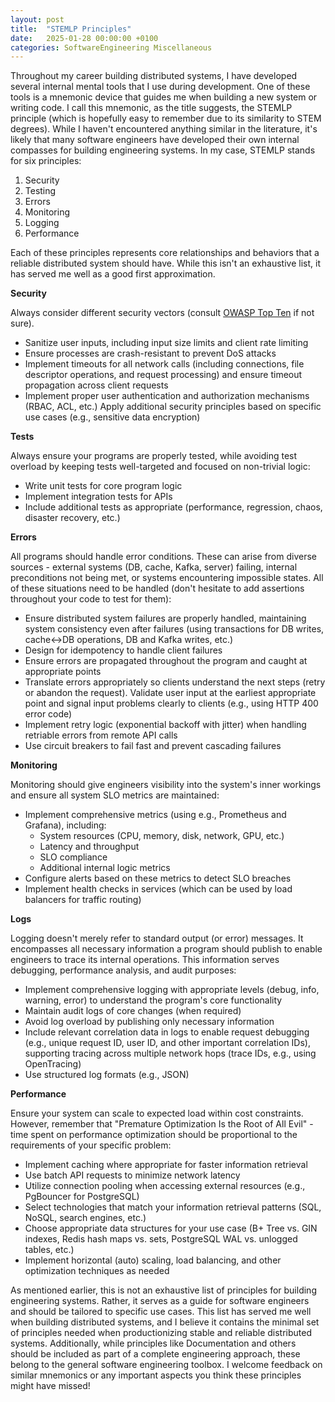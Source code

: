 ```yaml
---
layout: post
title:  "STEMLP Principles"
date:   2025-01-28 00:00:00 +0100
categories: SoftwareEngineering Miscellaneous
---
```


Throughout my career building distributed systems, I have developed several internal mental tools that I use during development. One of these tools is a mnemonic device that guides me when building a new system or writing code. I call this mnemonic, as the title suggests, the STEMLP principle (which is hopefully easy to remember due to its similarity to STEM degrees). While I haven't encountered anything similar in the literature, it's likely that many software engineers have developed their own internal compasses for building engineering systems. In my case, STEMLP stands for six principles:

1. Security
2. Testing
3. Errors
4. Monitoring
5. Logging
6. Performance

Each of these principles represents core relationships and behaviors that a reliable distributed system should have. While this isn't an exhaustive list, it has served me well as a good first approximation.

**Security**

Always consider different security vectors (consult [OWASP Top Ten](https://owasp.org/www-project-top-ten/) if not sure).
- Sanitize user inputs, including input size limits and client rate limiting
- Ensure processes are crash-resistant to prevent DoS attacks
- Implement timeouts for all network calls (including connections, file descriptor operations, and request processing) and ensure timeout propagation across client requests
- Implement proper user authentication and authorization mechanisms (RBAC, ACL, etc.)
Apply additional security principles based on specific use cases (e.g., sensitive data encryption)

**Tests**

Always ensure your programs are properly tested, while avoiding test overload by keeping tests well-targeted and focused on non-trivial logic:

- Write unit tests for core program logic
- Implement integration tests for APIs
- Include additional tests as appropriate (performance, regression, chaos, disaster recovery, etc.)

**Errors**

All programs should handle error conditions. These can arise from diverse sources - external systems (DB, cache, Kafka, server) failing, internal preconditions not being met, or systems encountering impossible states. All of these situations need to be handled (don't hesitate to add assertions throughout your code to test for them):

- Ensure distributed system failures are properly handled, maintaining system consistency even after failures (using transactions for DB writes, cache<->DB operations, DB and Kafka writes, etc.) 
- Design for idempotency to handle client failures
- Ensure errors are propagated throughout the program and caught at appropriate points
- Translate errors appropriately so clients understand the next steps (retry or abandon the request). Validate user input at the earliest appropriate point and signal input problems clearly to clients (e.g., using HTTP 400 error code)
- Implement retry logic (exponential backoff with jitter) when handling retriable errors from remote API calls
- Use circuit breakers to fail fast and prevent cascading failures

**Monitoring**

Monitoring should give engineers visibility into the system's inner workings and ensure all system SLO metrics are maintained:

- Implement comprehensive metrics (using e.g., Prometheus and Grafana), including:
    - System resources (CPU, memory, disk, network, GPU, etc.)
    - Latency and throughput
    - SLO compliance
    - Additional internal logic metrics
- Configure alerts based on these metrics to detect SLO breaches
- Implement health checks in services (which can be used by load balancers for traffic routing)

**Logs**

Logging doesn't merely refer to standard output (or error) messages. It encompasses all necessary information a program should publish to enable engineers to trace its internal operations. This information serves debugging, performance analysis, and audit purposes:

- Implement comprehensive logging with appropriate levels (debug, info, warning, error) to understand the program's core functionality
- Maintain audit logs of core changes (when required)
- Avoid log overload by publishing only necessary information
- Include relevant correlation data in logs to enable request debugging (e.g., unique request ID, user ID, and other important correlation IDs), supporting tracing across multiple network hops (trace IDs, e.g., using OpenTracing)
- Use structured log formats (e.g., JSON)

**Performance**

Ensure your system can scale to expected load within cost constraints. However, remember that "Premature Optimization Is the Root of All Evil" - time spent on performance optimization should be proportional to the requirements of your specific problem:

- Implement caching where appropriate for faster information retrieval
- Use batch API requests to minimize network latency
- Utilize connection pooling when accessing external resources (e.g., PgBouncer for PostgreSQL)
- Select technologies that match your information retrieval patterns (SQL, NoSQL, search engines, etc.)
- Choose appropriate data structures for your use case (B+ Tree vs. GIN indexes, Redis hash maps vs. sets, PostgreSQL WAL vs. unlogged tables, etc.)
- Implement horizontal (auto) scaling, load balancing, and other optimization techniques as needed

As mentioned earlier, this is not an exhaustive list of principles for building engineering systems. Rather, it serves as a guide for software engineers and should be tailored to specific use cases. This list has served me well when building distributed systems, and I believe it contains the minimal set of principles needed when productionizing stable and reliable distributed systems. Additionally, while principles like Documentation and others should be included as part of a complete engineering approach, these belong to the general software engineering toolbox. I welcome feedback on similar mnemonics or any important aspects you think these principles might have missed!